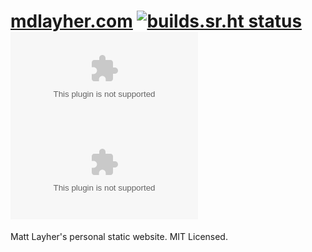 # [mdlayher.com](https://mdlayher.com) [![builds.sr.ht status](https://builds.sr.ht/~mdlayher/mdlayher.com.svg)](https://builds.sr.ht/~mdlayher/mdlayher.com?) [![GoDoc](https://godoc.org/github.com/mdlayher/mdlayher.com?status.svg)](https://godoc.org/github.com/mdlayher/mdlayher.com) [![Go Report Card](https://goreportcard.com/badge/github.com/mdlayher/mdlayher.com)](https://goreportcard.com/report/github.com/mdlayher/mdlayher.com)

Matt Layher's personal static website. MIT Licensed.
